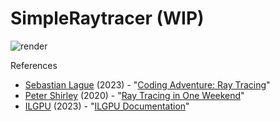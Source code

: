 # SimpleRaytracer (WIP)

![render](https://user-images.githubusercontent.com/10144015/230736166-535a4139-c5d3-41a3-934d-c2693c941cc3.png)

References
- [Sebastian Lague](https://github.com/SebLague) (2023) - "[Coding Adventure: Ray Tracing](https://youtu.be/Qz0KTGYJtUk)"
- [Peter Shirley](https://github.com/petershirley) (2020) - "[Ray Tracing in One Weekend](https://raytracing.github.io/books/RayTracingInOneWeekend.html)"
- [ILGPU](https://github.com/m4rs-mt/ILGPU/) (2023) - "[ILGPU Documentation](https://ilgpu.net/docs/)"

